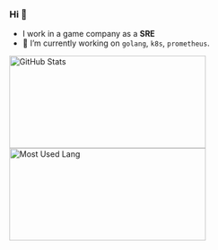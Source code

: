 ### Hi 👋

- I work in a game company as a **SRE** 
- 🔭 I’m currently working on `golang`, `k8s`, `prometheus`.


<img width="350px" height="165px" alt="GitHub Stats" src="https://github-readme-stats.vercel.app/api?username=beastpu&count_private=true&show_icons=true"/> 
<img width="350px" height="165px" alt="Most Used Lang" src="https://github-readme-stats.vercel.app/api/top-langs/?username=beastpu&layout=compact"/>


